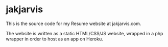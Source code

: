 # jakjarvis

This is the source code for my Resume website at jakjarvis.com.

The website is written as a static HTML/CSS/JS website, wrapped in a php wrapper in order to host as an app on Heroku.
